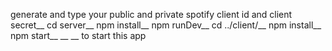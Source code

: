 generate and type your public and private spotify client id and client secret__
cd server__
npm install__
npm runDev__
cd ../client/__
npm install__
npm start__
__
__
to start this app

